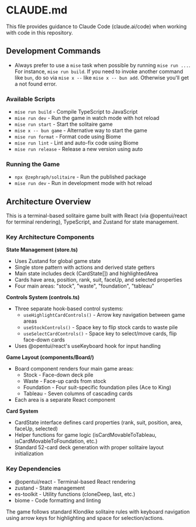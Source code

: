 # CLAUDE.md

This file provides guidance to Claude Code (claude.ai/code) when working with code in this repository.

## Development Commands

- Always prefer to use a `mise` task when possible by running `mise run ...`. For instance, `mise run build`. If you need to invoke another command like `bun`, do so via `mise x --` like `mise x -- bun add`. Otherwise you'll get a not found error.

### Available Scripts
- `mise run build` - Compile TypeScript to JavaScript
- `mise run dev` - Run the game in watch mode with hot reload
- `mise run start` - Start the solitaire game
- `mise x -- bun game` - Alternative way to start the game
- `mise run format` - Format code using Biome
- `mise run lint` - Lint and auto-fix code using Biome
- `mise run release` - Release a new version using auto

### Running the Game
- `npx @zephraph/solitaire` - Run the published package
- `mise run dev` - Run in development mode with hot reload

## Architecture Overview

This is a terminal-based solitaire game built with React (via @opentui/react for terminal rendering), TypeScript, and Zustand for state management.

### Key Architecture Components

**State Management (store.ts)**
- Uses Zustand for global game state
- Single store pattern with actions and derived state getters
- Main state includes deck (CardState[]) and highlightedArea
- Cards have area, position, rank, suit, faceUp, and selected properties
- Four main areas: "stock", "waste", "foundation", "tableau"

**Controls System (controls.ts)**
- Three separate hook-based control systems:
  - `useHighlightCardControls()` - Arrow key navigation between game areas
  - `useStockControls()` - Space key to flip stock cards to waste pile
  - `useSelectCardControls()` - Space key to select/move cards, flip face-down cards
- Uses @opentui/react's useKeyboard hook for input handling

**Game Layout (components/Board/)**
- Board component renders four main game areas:
  - Stock - Face-down deck pile
  - Waste - Face-up cards from stock
  - Foundation - Four suit-specific foundation piles (Ace to King)
  - Tableau - Seven columns of cascading cards
- Each area is a separate React component

**Card System**
- CardState interface defines card properties (rank, suit, position, area, faceUp, selected)
- Helper functions for game logic (isCardMovableToTableau, isCardMovableToFoundation, etc.)
- Standard 52-card deck generation with proper solitaire layout initialization

### Key Dependencies
- @opentui/react - Terminal-based React rendering
- zustand - State management
- es-toolkit - Utility functions (cloneDeep, last, etc.)
- biome - Code formatting and linting

The game follows standard Klondike solitaire rules with keyboard navigation using arrow keys for highlighting and space for selection/actions.